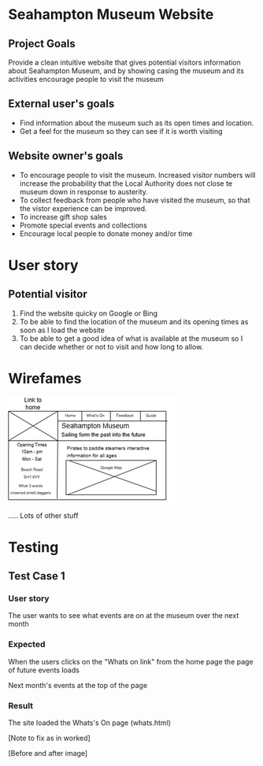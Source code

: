 # Seahampton Museum Website

## Project Goals
Provide a clean intuitive website that gives potential visitors information about Seahampton Museum, and by showing casing the museum and its activities encourage people to visit the museum

## External user's goals
* Find information about the museum such as its open times and location. 
* Get a feel for the museum so they can see if it is worth visiting

## Website owner's goals
* To encourage people to visit the museum.  Increased visitor numbers will increase the probability that the Local Authority does not close te museum down in response to austerity.
* To collect feedback from people who have visited the museum, so that the vistor experience can be improved.
* To increase gift shop sales
* Promote special events and collections
* Encourage local people to donate money and/or time

# User story
## Potential visitor
1. Find the website quicky on Google or Bing
1. To be able to find the location of the museum and its opening times as soon as I load the website
1. To be able to get a good idea of what is available at the museum so I can decide whether or not to visit and how long to allow.

# Wirefames

![Index page dektop](/assets/images/wireframemueum.drawio.png)

..... Lots of other stuff

# Testing

## Test Case 1
### User story
The user wants to see what events are on at the museum over the next month

### Expected
When the users clicks on the "Whats on link" from the home page the page of future events loads

Next month's events at the top of the page

### Result
The site loaded the Whats's On page (whats.html)

[Note to fix as in worked]

[Before and after image]
